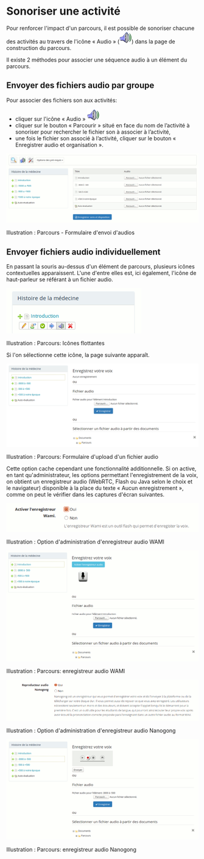 # Sonoriser une activité

Pour renforcer l'impact d'un parcours, il est possible de sonoriser chacune des activités au travers de l'icône « Audio » \(![](../../.gitbook/assets/audio.png)\) dans la page de construction du parcours.

Il existe 2 méthodes pour associer une séquence audio à un élément du parcours.

## Envoyer des fichiers audio par groupe <a id="envoyer-des-fichiers-audio-par-groupe"></a>

Pour associer des fichiers son aux activités:

* cliquer sur l'icône « Audio » ![](../../.gitbook/assets/audio.png)
* cliquer sur le bouton « Parcourir » situé en face du nom de l’activité à sonoriser pour rechercher le fichier son à associer à l’activité,
* une fois le fichier son associé à l’activité, cliquer sur le bouton « Enregistrer audio et organisation ».

![](../../.gitbook/assets/image123%20%281%29.png)

Illustration : Parcours - Formulaire d'envoi d'audios

## Envoyer fichiers audio individuellement <a id="envoyer-fichiers-audio-individuellement"></a>

En passant la souris au-dessus d'un élément de parcours, plusieurs icônes contextuelles apparaissent. L'une d'entre elles est, ici également, l'icône de haut-parleur se référant à un fichier audio.

![](../../.gitbook/assets/image124%20%281%29.png)

Illustration : Parcours: Icônes flottantes

Si l'on sélectionne cette icône, la page suivante apparaît.

![](../../.gitbook/assets/image125%20%281%29.png)

Illustration : Parcours: Formulaire d'upload d'un fichier audio

Cette option cache cependant une fonctionnalité additionnelle. Si on active, en tant qu'administrateur, les options permettant l'enregistrement de la voix, on obtient un enregistreur audio \(WebRTC, Flash ou Java selon le choix et le navigateur\) disponible à la place du texte « Aucun enregistrement », comme on peut le vérifier dans les captures d'écran suivantes.

![](../../.gitbook/assets/image126%20%281%29.png)

Illustration : Option d'administration d'enregistreur audio WAMI

![](../../.gitbook/assets/image127%20%281%29.png)

Illustration : Parcours: enregistreur audio WAMI

![](../../.gitbook/assets/image128%20%281%29.png)

Illustration : Option d'administration d'enregistreur audio Nanogong

![](../../.gitbook/assets/image129%20%281%29.png)

Illustration : Parcours: enregistreur audio Nanogong

